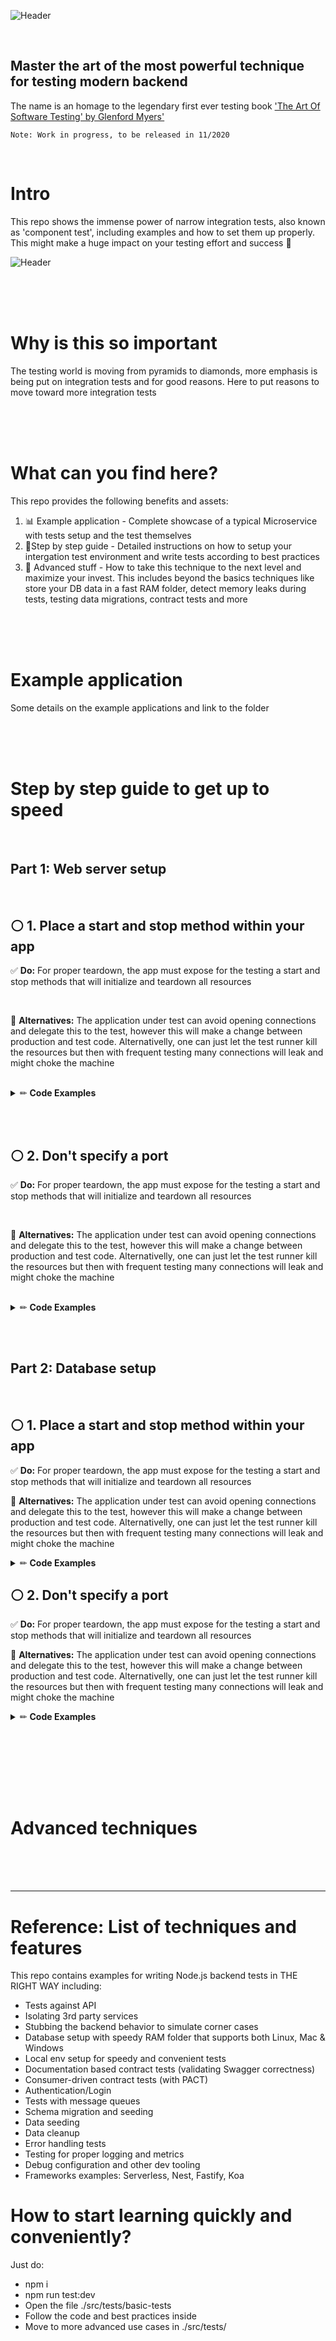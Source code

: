 ![Header](/graphics/main-header.jpg "Component Tests")

<br/>

## Master the art of the most powerful technique for testing modern backend

The name is an homage to the legendary first ever testing book ['The Art Of Software Testing' by Glenford Myers'](https://www.amazon.com/Art-Software-Testing-Glenford-Myers/dp/1118031962#ace-g9766277718)

`Note: Work in progress, to be released in 11/2020`

<br/>

# Intro

This repo shows the immense power of narrow integration tests, also known as 'component test', including examples and how to set them up properly. This might make a huge impact on your testing effort and success 🚀

![Header](/graphics/component-diagram.jpg "Component Tests")

<br/><br/><br/>

# Why is this so important

The testing world is moving from pyramids to diamonds, more emphasis is being put on integration tests and for good reasons. Here to put reasons to move toward more integration tests

<br/><br/><br/>

# What can you find here?

This repo provides the following benefits and assets:

1. 📊 Example application - Complete showcase of a typical Microservice with tests setup and the test themselves
2. 🦶Step by step guide - Detailed instructions on how to setup your intergation test environment and write tests according to best practices
3. 🚀 Advanced stuff - How to take this technique to the next level and maximize your invest. This includes beyond the basics techniques like store your DB data in a fast RAM folder, detect memory leaks during tests, testing data migrations, contract tests and more

<br/><br/><br/>

# Example application

Some details on the example applications and link to the folder

<br/><br/><br/>

# Step by step guide to get up to speed

<br/>

## Part 1: Web server setup

<br/>

## ⚪️ 1. Place a start and stop method within your app

:white_check_mark: **Do:**
For proper teardown, the app must expose for the testing a start and stop methods that will initialize and teardown all resources

<br/>

👀 **Alternatives:**
The application under test can avoid opening connections and delegate this to the test, however this will make a change between production and test code. Alternativelly, one can just let the test runner kill the resources but then with frequent testing many connections will leak and might choke the machine

<br/>

<details><summary>✏ <b>Code Examples</b></summary>
  
  ```
  //my-app.js
  function start(){
  }

function stop(){
}

```

</details>

<br/><br/>

## ⚪️ 2. Don't specify a port

:white_check_mark:  **Do:**
For proper teardown, the app must expose for the testing a start and stop methods that will initialize and teardown all resources

<br/>

👀  **Alternatives:**
The application under test can avoid opening connections and delegate this to the test, however this will make a change between production and test code. Alternativelly, one can just let the test runner kill the resources but then with frequent testing many connections will leak and might choke the machine

<br/>


<details><summary>✏ <b>Code Examples</b></summary>

```

//my-app.js
function start(){
}

function stop(){
}

```

</details>

<br/><br/>

## Part 2: Database setup

<br/>

## ⚪️ 1. Place a start and stop method within your app

:white_check_mark: **Do:**
For proper teardown, the app must expose for the testing a start and stop methods that will initialize and teardown all resources

👀 **Alternatives:**
The application under test can avoid opening connections and delegate this to the test, however this will make a change between production and test code. Alternativelly, one can just let the test runner kill the resources but then with frequent testing many connections will leak and might choke the machine


<details><summary>✏ <b>Code Examples</b></summary>

```

//my-app.js
function start(){
}

function stop(){
}

```

</details>

## ⚪️ 2. Don't specify a port

:white_check_mark: **Do:**
For proper teardown, the app must expose for the testing a start and stop methods that will initialize and teardown all resources

👀 **Alternatives:**
The application under test can avoid opening connections and delegate this to the test, however this will make a change between production and test code. Alternativelly, one can just let the test runner kill the resources but then with frequent testing many connections will leak and might choke the machine


<details><summary>✏ <b>Code Examples</b></summary>

```

//my-app.js
function start(){
}

function stop(){
}

```

</details>

<br/><br/>

<br/><br/><br/>

# Advanced techniques

<br/><br/><br/>
****
# Reference: List of techniques and features

This repo contains examples for writing Node.js backend tests in THE RIGHT WAY including:

- Tests against API
- Isolating 3rd party services
- Stubbing the backend behavior to simulate corner cases
- Database setup with speedy RAM folder that supports both Linux, Mac & Windows
- Local env setup for speedy and convenient tests
- Documentation based contract tests (validating Swagger correctness)
- Consumer-driven contract tests (with PACT)
- Authentication/Login
- Tests with message queues
- Schema migration and seeding
- Data seeding
- Data cleanup
- Error handling tests
- Testing for proper logging and metrics
- Debug configuration and other dev tooling
- Frameworks examples: Serverless, Nest, Fastify, Koa

# How to start learning quickly and conveniently?

Just do:

- npm i
- npm run test:dev
- Open the file ./src/tests/basic-tests
- Follow the code and best practices inside
- Move to more advanced use cases in ./src/tests/
```
